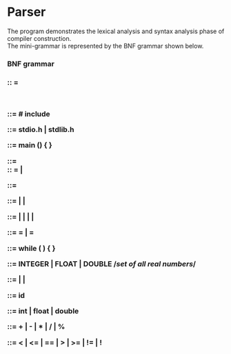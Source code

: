 # Parser
The program demonstrates the lexical analysis and syntax analysis phase of compiler construction.<br>
The mini-grammar is represented by the BNF grammar shown below.

<h3>BNF grammar<h3>
 <p>
   <program> :: = <include><main><br>

<include> ::= # include<header-file><br>

<header-file> ::= stdio.h | stdlib.h<br>

<main> ::= main () { <block> }<br>

<block> ::= <statement-list><br>
<statement-list> :: = <statement> | <statement> <statement-list><br>

<statement> ::= <expression><br>

<expression> ::= <assign-expression> | <arithmetic-expression> | <while-loop><br>

<arithmetic-expression> ::= <identifier><arithmetic-operator><identifier> |
<const><arithmetic-operator><const> |<identifier><arithmetic-operator><const> |
<const><arithmetic-operator><identifier> |
<arithmetic-expression><br>

<assign-expression> ::= <identifier> = <const> | <identifier> = <arithmetic-expression><br>

<while-loop> ::= while ( <relational-expression> ) { <statement-list> }<br>

<const> ::= INTEGER | FLOAT | DOUBLE /*set of all real numbers*/<br>

<relational-expression> ::= <identifier><relational-operator><identifier> |
<const><relational-operator><const> |<identifier><relational-operator><const>
<const><relational-operator><identifier><br>

<identifier> ::= <type> id<br>

<type> ::= int | float | double<br>

<arithmetic-operator> ::= + | - | * | / | %<br>

<relational-operator> ::= < | <= | == | > | >= | != | !<br>

  <p>

